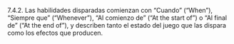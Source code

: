 7.4.2. Las habilidades disparadas comienzan con “Cuando” (“When”), “Siempre que” (“Whenever”), “Al comienzo de” (“At the start of”) o “Al final de” (“At the end of”), y describen tanto el estado del juego que las dispara como los efectos que producen.